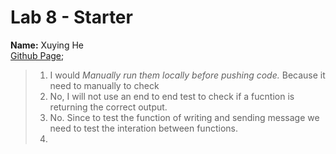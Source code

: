 # Lab 8 - Starter
**Name:** Xuying He\
[Github Page](https://pika-chu11.github.io/CSE110-Lab8_Starter/);


> 1) I would *Manually run them locally before pushing code.* Because it need to manually to check 
> 2) No, I will not use an end to end test to check if a fucntion is returning the correct output.
> 3) No. Since to test the function of writing and sending message we need to test the interation between functions.
> 4) 


